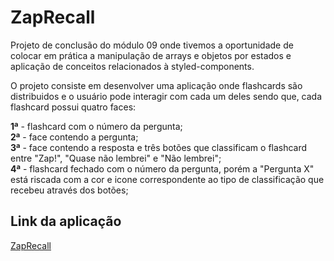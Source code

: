 # ZapRecall

Projeto de conclusão do módulo 09 onde tivemos a oportunidade de colocar em prática a manipulação de arrays e objetos por estados e aplicação de conceitos relacionados à styled-components.

O projeto consiste em desenvolver uma aplicação onde flashcards são distribuidos e o usuário pode interagir com cada um deles sendo que, cada flashcard possui quatro faces: 

**1ª** - flashcard com o número da pergunta;  
**2ª** - face contendo a pergunta;  
**3ª** - face contendo a resposta e três botões que classificam o flashcard entre "Zap!", "Quase não lembrei" e "Não lembrei";  
**4ª** - flashcard fechado com o número da pergunta, porém a "Pergunta X" está riscada com a cor e icone correspondente ao tipo de classificação que recebeu através dos botões;

## Link da aplicação

[ZapRecall](https://zap-recall-mauve.vercel.app/)

